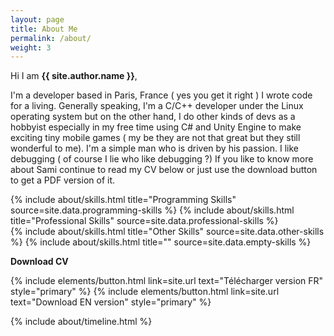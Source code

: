```yaml
---
layout: page
title: About Me
permalink: /about/
weight: 3
---
```



Hi I am **{{ site.author.name }}**,<br>

I'm a developer based in Paris, France ( yes you get it right ) I wrote code for a living.
Generally speaking, I'm a C/C++ developer under the Linux operating system but on the other hand, I do other kinds of devs as a hobbyist especially in my free time using C# and Unity Engine to make exciting tiny mobile games ( my be they are not that great but they still wonderful to me).
I'm a simple man who is driven by his passion. I like debugging ( of course I lie who like debugging ?) 
If you like to know more about Sami continue to read my CV below or just use the download button to get a PDF version of it.

<div class="row">
{% include about/skills.html title="Programming Skills" source=site.data.programming-skills %}
{% include about/skills.html title="Professional Skills" source=site.data.professional-skills %}
</div>

<div class="row">
{% include about/skills.html title="Other Skills" source=site.data.other-skills %}
{% include about/skills.html title="" source=site.data.empty-skills %}  
</div>

**Download CV**
<p>
{% include elements/button.html link=site.url text="Télécharger version FR" style="primary" %}
{% include elements/button.html link=site.url text="Download EN version" style="primary" %}
</p>

<div class="row">
{% include about/timeline.html %}
</div>